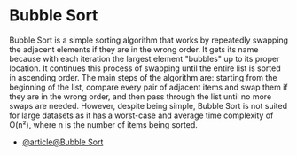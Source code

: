 # Bubble Sort

Bubble Sort is a simple sorting algorithm that works by repeatedly swapping the adjacent elements if they are in the wrong order. It gets its name because with each iteration the largest element "bubbles" up to its proper location. It continues this process of swapping until the entire list is sorted in ascending order. The main steps of the algorithm are: starting from the beginning of the list, compare every pair of adjacent items and swap them if they are in the wrong order, and then pass through the list until no more swaps are needed. However, despite being simple, Bubble Sort is not suited for large datasets as it has a worst-case and average time complexity of O(n²), where n is the number of items being sorted.

- [@article@Bubble Sort](https://www.w3schools.com/dsa/dsa_algo_bubblesort.php)
